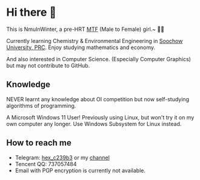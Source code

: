 # Hi there 👋

This is NmuInWinter, a pre-HRT [MTF](https://en.wikipedia.org/wiki/Trans_woman) (Male to Female) girl.~ 🏳️‍⚧️

Currently learning Chemistry & Environmental Engineering in [Soochow University, PRC](https://www.suda.edu.cn/). Enjoy studying mathematics and economy.

And also interested in Computer Science. (Especially Computer Graphics) but may not contribute to GitHub.

## Knowledge

NEVER learnt any knowledge about OI competition but now self-studying algorithms of programming.

A Microsoft Windows 11 User! Previously using Linux, but won't try it on my own computer any longer.
Use Windows Subsystem for Linux instead.

## How to reach me

- Telegram: [hex_c239b3](https://t.me/NmuInWinter) or my [channel](https://t.me/nmuTalk)
- Tencent QQ: 737057484
- Email with PGP encryption is currently not available.

<!--
**NmuInWinter/NmuInWinter** is a ✨ _special_ ✨ repository because its `README.md` (this file) appears on your GitHub profile.

Here are some ideas to get you started:

- 🔭 I’m currently working on ...
- 🌱 I’m currently learning ...
- 👯 I’m looking to collaborate on ...
- 🤔 I’m looking for help with ...
- 💬 Ask me about ...
- 📫 How to reach me: ...
- 😄 Pronouns: ...
- ⚡ Fun fact: ...
-->
